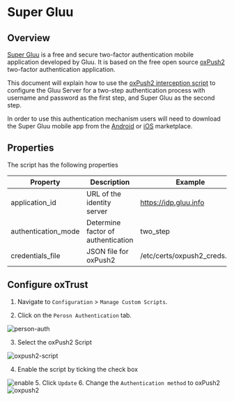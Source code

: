 # Super Gluu
## Overview
[Super Gluu](https://super.gluu.org) is a free and secure two-factor authentication mobile application developed by Gluu. It is based on the free open source [oxPush2](https://github.com/GluuFederation/oxPush2) two-factor authentication application. 

This document will explain how to use the [oxPush2 interception script](https://github.com/GluuFederation/oxAuth/blob/master/Server/integrations/oxpush/oxPushExternalAuthenticator.py) to configure the Gluu Server for a two-step authentication process with username and password as the first step, and Super Gluu as the second step. 

In order to use this authentication mechanism users will need to download the Super Gluu mobile app from the [Android](https://play.google.com/store/apps/details?id=gluu.super.gluu) or [iOS](https://itunes.apple.com/us/app/super-gluu/id1093479646?ls=1&mt=8)  marketplace. 

## Properties
The script has the following properties

|	Property	|	Description		|	Example	|
|-----------------------|-------------------------------|---------------|
|application_id		|URL of the identity server	|https://idp.gluu.info|
|authentication_mode	|Determine factor of authentication|two_step|
|credentials_file	|JSON file for oxPush2 		|/etc/certs/oxpush2_creds.json|

## Configure oxTrust

1. Navigate to `Configuration` > `Manage Custom Scripts`.

2. Click on the `Perosn Authentication` tab.

![person-auth](../img/admin-guide/multi-factor/person-auth.png)

3. Select the oxPush2 Script

![oxpush2-script](../img/admin-guide/multi-factor/oxpush2-script.png)

4. Enable the script by ticking the check box

![enable](../img/admin-guide/enable.png)
5. Click `Update`
6. Change the `Authentication method` to oxPush2
![oxpush2](../img/admin-guide/multi-factor/oxpush2.png)
